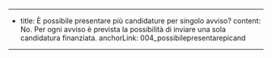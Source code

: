 ---
  - title: È possibile presentare più candidature per singolo avviso?
    content: No. Per ogni avviso è prevista la possibilità di inviare una sola candidatura finanziata.
    anchorLink: 004_possibilepresentarepicand
---